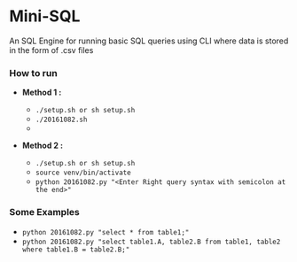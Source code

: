 # Mini-SQL
An SQL Engine for running basic SQL queries using CLI where data is stored in the form of .csv files

### How to run
* **Method 1 :** 
   * `./setup.sh or sh setup.sh`
   * `./20161082.sh`
   * <Enter queries>

* **Method 2 :** 
   * `./setup.sh or sh setup.sh`
   * `source venv/bin/activate`
   * `python 20161082.py "<Enter Right query syntax with semicolon at the end>"`

### Some Examples
*  `python 20161082.py "select * from table1;"`
*  `python 20161082.py "select table1.A, table2.B from table1, table2 where table1.B = table2.B;"`

